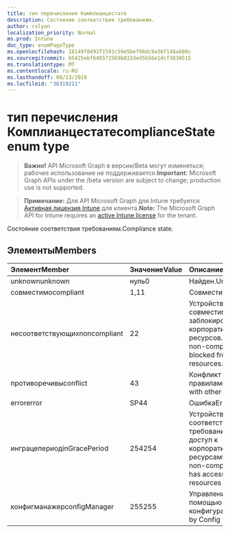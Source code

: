 ```yaml
---
title: тип перечисления Комплианцестате
description: Состояние соответствия требованиям.
author: rolyon
localization_priority: Normal
ms.prod: Intune
doc_type: enumPageType
ms.openlocfilehash: 18149f0493f1591c59e5bef98dc9a36f148a600c
ms.sourcegitcommit: b5425ebf648572569b032ded5b56e1dcf3830515
ms.translationtype: MT
ms.contentlocale: ru-RU
ms.lasthandoff: 08/13/2019
ms.locfileid: "36319211"
---
```

# <a name="compliancestate-enum-type"></a><span data-ttu-id="58c12-103">тип перечисления Комплианцестате</span><span class="sxs-lookup"><span data-stu-id="58c12-103">complianceState enum type</span></span>

> <span data-ttu-id="58c12-104">**Важно!** API Microsoft Graph в версии/Beta могут изменяться; рабочее использование не поддерживается.</span><span class="sxs-lookup"><span data-stu-id="58c12-104">**Important:** Microsoft Graph APIs under the /beta version are subject to change; production use is not supported.</span></span>

> <span data-ttu-id="58c12-105">**Примечание:** Для API Microsoft Graph для Intune требуется [Активная лицензия Intune](https://go.microsoft.com/fwlink/?linkid=839381) для клиента.</span><span class="sxs-lookup"><span data-stu-id="58c12-105">**Note:** The Microsoft Graph API for Intune requires an [active Intune license](https://go.microsoft.com/fwlink/?linkid=839381) for the tenant.</span></span>

<span data-ttu-id="58c12-106">Состояние соответствия требованиям.</span><span class="sxs-lookup"><span data-stu-id="58c12-106">Compliance state.</span></span>

## <a name="members"></a><span data-ttu-id="58c12-107">Элементы</span><span class="sxs-lookup"><span data-stu-id="58c12-107">Members</span></span>
|<span data-ttu-id="58c12-108">Элемент</span><span class="sxs-lookup"><span data-stu-id="58c12-108">Member</span></span>|<span data-ttu-id="58c12-109">Значение</span><span class="sxs-lookup"><span data-stu-id="58c12-109">Value</span></span>|<span data-ttu-id="58c12-110">Описание</span><span class="sxs-lookup"><span data-stu-id="58c12-110">Description</span></span>|
|:---|:---|:---|
|<span data-ttu-id="58c12-111">unknown</span><span class="sxs-lookup"><span data-stu-id="58c12-111">unknown</span></span>|<span data-ttu-id="58c12-112">нуль</span><span class="sxs-lookup"><span data-stu-id="58c12-112">0</span></span>|<span data-ttu-id="58c12-113">Найден.</span><span class="sxs-lookup"><span data-stu-id="58c12-113">Unknown.</span></span>|
|<span data-ttu-id="58c12-114">совместимо</span><span class="sxs-lookup"><span data-stu-id="58c12-114">compliant</span></span>|<span data-ttu-id="58c12-115">1,1</span><span class="sxs-lookup"><span data-stu-id="58c12-115">1</span></span>|<span data-ttu-id="58c12-116">Совместимо.</span><span class="sxs-lookup"><span data-stu-id="58c12-116">Compliant.</span></span>|
|<span data-ttu-id="58c12-117">несоответствующих</span><span class="sxs-lookup"><span data-stu-id="58c12-117">noncompliant</span></span>|<span data-ttu-id="58c12-118">2</span><span class="sxs-lookup"><span data-stu-id="58c12-118">2</span></span>|<span data-ttu-id="58c12-119">Устройство не совместимо и заблокировано из корпоративных ресурсов.</span><span class="sxs-lookup"><span data-stu-id="58c12-119">Device is non-compliant and is blocked from corporate resources.</span></span>|
|<span data-ttu-id="58c12-120">противоречивы</span><span class="sxs-lookup"><span data-stu-id="58c12-120">conflict</span></span>|<span data-ttu-id="58c12-121">4</span><span class="sxs-lookup"><span data-stu-id="58c12-121">3</span></span>|<span data-ttu-id="58c12-122">Конфликт с другими правилами.</span><span class="sxs-lookup"><span data-stu-id="58c12-122">Conflict with other rules.</span></span>|
|<span data-ttu-id="58c12-123">error</span><span class="sxs-lookup"><span data-stu-id="58c12-123">error</span></span>|<span data-ttu-id="58c12-124">SP4</span><span class="sxs-lookup"><span data-stu-id="58c12-124">4</span></span>|<span data-ttu-id="58c12-125">Ошибка</span><span class="sxs-lookup"><span data-stu-id="58c12-125">Error.</span></span>|
|<span data-ttu-id="58c12-126">инграцепериод</span><span class="sxs-lookup"><span data-stu-id="58c12-126">inGracePeriod</span></span>|<span data-ttu-id="58c12-127">254</span><span class="sxs-lookup"><span data-stu-id="58c12-127">254</span></span>|<span data-ttu-id="58c12-128">Устройство не соответствует требованиям, но имеет доступ к корпоративным ресурсам</span><span class="sxs-lookup"><span data-stu-id="58c12-128">Device is non-compliant but still has access to corporate resources</span></span>|
|<span data-ttu-id="58c12-129">конфигманажер</span><span class="sxs-lookup"><span data-stu-id="58c12-129">configManager</span></span>|<span data-ttu-id="58c12-130">255</span><span class="sxs-lookup"><span data-stu-id="58c12-130">255</span></span>|<span data-ttu-id="58c12-131">Управление с помощью диспетчера конфигураций</span><span class="sxs-lookup"><span data-stu-id="58c12-131">Managed by Config Manager</span></span>|



